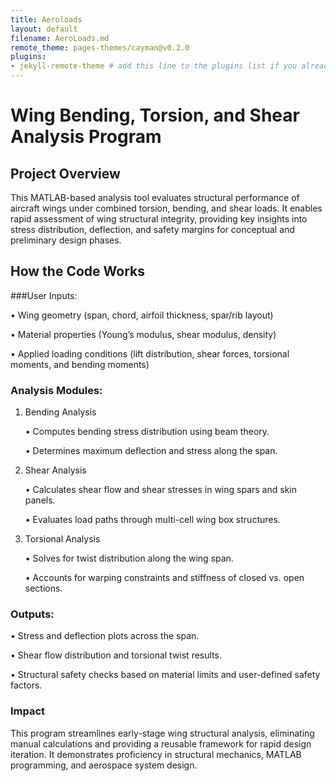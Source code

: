 ```yaml
---
title: Aeroloads
layout: default
filename: AeroLoads.md
remote_theme: pages-themes/cayman@v0.2.0
plugins:
- jekyll-remote-theme # add this line to the plugins list if you already have one
--- 
```

# Wing Bending, Torsion, and Shear Analysis Program

## Project Overview

This MATLAB-based analysis tool evaluates structural performance of aircraft wings under combined torsion, 
bending, and shear loads. It enables rapid assessment of wing structural integrity, providing key insights into stress
distribution, deflection, and safety margins for conceptual and preliminary design phases.

## How the Code Works

###User Inputs:

• Wing geometry (span, chord, airfoil thickness, spar/rib layout)

• Material properties (Young’s modulus, shear modulus, density)

• Applied loading conditions (lift distribution, shear forces, torsional moments, and bending moments)

### Analysis Modules:

1. Bending Analysis

   • Computes bending stress distribution using beam theory.

   • Determines maximum deflection and stress along the span.

2. Shear Analysis

   • Calculates shear flow and shear stresses in wing spars and skin panels.

   • Evaluates load paths through multi-cell wing box structures.

3. Torsional Analysis

   • Solves for twist distribution along the wing span.

   • Accounts for warping constraints and stiffness of closed vs. open sections.

### Outputs:

• Stress and deflection plots across the span.

• Shear flow distribution and torsional twist results.

• Structural safety checks based on material limits and user-defined safety factors.

### Impact

This program streamlines early-stage wing structural analysis, eliminating manual calculations and providing a 
reusable framework for rapid design iteration. It demonstrates proficiency in structural mechanics, MATLAB programming,
and aerospace system design.
